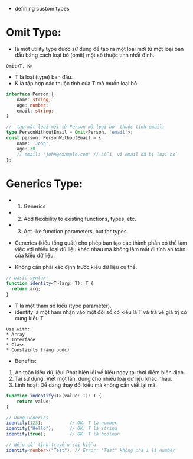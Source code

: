 * defining custom types

# Omit Type:
* là một utility type được sử dụng để tạo ra một loại mới từ một loại ban đầu bằng cách loại bỏ (omit) một số thuộc tính nhất định. 
```
Omit<T, K>
```
* T là loại (type) ban đầu.
* K là tập hợp các thuộc tính của T mà muốn loại bỏ.
```ts
interface Person {
    name: string;
    age: number;
    email: string;
}

//  tạo một loại mới từ Person mà loại bỏ thuộc tính email:
type PersonWithoutEmail = Omit<Person, 'email'>;
const person: PersonWithoutEmail = {
    name: 'John',
    age: 30
    // email: 'john@example.com' // Lỗi, vì email đã bị loại bỏ
};
```
# Generics Type:
* 1. Generics<T>
* 2. Add flexibility to existing functions, types, etc.
* 3. Act like function parameters, but for types.

* Generics (kiểu tổng quát) cho phép bạn tạo các thành phần có thể làm việc với nhiều loại dữ liệu khác nhau mà không làm mất đi tính an toàn của kiểu dữ liệu.
* Không cần phải xác định trước kiểu dữ liệu cụ thể.
```ts
// basic syntax:
function identity<T>(arg: T): T {
  return arg;
}
```
* T là một tham số kiểu (type parameter).
* identity là một hàm nhận vào một đối số có kiểu là T và trả về giá trị có cùng kiểu T
```
Use with:
* Array
* Interface
* Class
* Constaints (ràng buộc)
```
* Benefits: 
1. An toàn kiểu dữ liệu: Phát hiện lỗi về kiểu ngay tại thời điểm biên dịch.
2. Tái sử dụng: Viết một lần, dùng cho nhiều loại dữ liệu khác nhau.
3. Linh hoạt: Dễ dàng thay đổi kiểu mà không cần viết lại mã.

```ts
function indentify<T>(value: T): T {
    return value;
}

// Dùng Generics
identity(123);          // OK: T là number
identity("Hello");      // OK: T là string
identity(true);         // OK: T là boolean

// Nếu cố tình truyền sai kiểu
identity<number>("Test"); // Error: "Test" không phải là number
```
